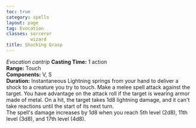 ```yaml
---
toc: true
category: spells
layout: page
tag: Evocation
classes: sorcerer
         wizard
title: Shocking Grasp 
---
```

_Evocation cantrip_ 
**Casting Time:** 1 action    
**Range:** Touch    
**Components:** V, S    
**Duration:** Instantaneous 
Lightning springs from your hand to deliver a shock to a creature you try to touch. Make a melee spell attack against the target. You have advantage on the attack roll if the target is wearing armor made of metal. On a hit, the target takes 1d8 lightning damage, and it can't take reactions until the start of its next turn.    
The spell's damage increases by 1d8 when you reach 5th level (2d8), 11th level (3d8), and 17th level (4d8). 